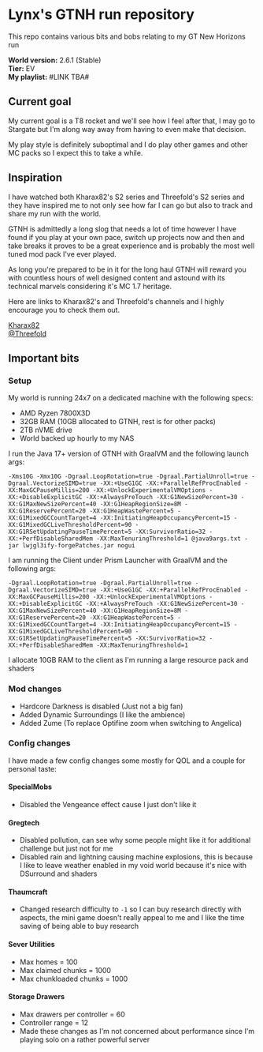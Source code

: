 # Lynx's GTNH run repository

This repo contains various bits and bobs relating to my GT New Horizons run

**World version:** 2.6.1 (Stable)<br/>
**Tier:** EV<br/>
**My playlist:** #LINK TBA#

## Current goal

My current goal is a T8 rocket and we'll see how I feel after that, I may
go to Stargate but I'm along way away from having to even make that decision.

My play style is definitely suboptimal and I do play other games and other MC
packs so I expect this to take a while.

## Inspiration

I have watched both Kharax82's S2 series and Threefold's S2 series and they
have inspired me to not only see how far I can go but also to track and
share my run with the world.

GTNH is admittedly a long slog that needs a lot of time however I have found
if you play at your own pace, switch up projects now and then and take breaks
it proves to be a great experience and is probably the most well tuned mod
pack I've ever played.

As long you're prepared to be in it for the long haul GTNH will reward you
with countless hours of well designed content and astound with its technical
marvels considering it's MC 1.7 heritage.

Here are links to Kharax82's and Threefold's channels and I highly encourage
you to check them out.

[Kharax82](https://www.youtube.com/c/Kharax82)<br/>
[@Threefold](https://www.youtube.com/@Threefold.)

## Important bits

### Setup

My world is running 24x7 on a dedicated machine with the following specs:

- AMD Ryzen 7800X3D
- 32GB RAM (10GB allocated to GTNH, rest is for other packs)
- 2TB nVME drive
- World backed up hourly to my NAS

I run the Java 17+ version of GTNH with GraalVM and the following launch args:

```text
-Xms10G -Xmx10G -Dgraal.LoopRotation=true -Dgraal.PartialUnroll=true -Dgraal.VectorizeSIMD=true -XX:+UseG1GC -XX:+ParallelRefProcEnabled -XX:MaxGCPauseMillis=200 -XX:+UnlockExperimentalVMOptions -XX:+DisableExplicitGC -XX:+AlwaysPreTouch -XX:G1NewSizePercent=30 -XX:G1MaxNewSizePercent=40 -XX:G1HeapRegionSize=8M -XX:G1ReservePercent=20 -XX:G1HeapWastePercent=5 -XX:G1MixedGCCountTarget=4 -XX:InitiatingHeapOccupancyPercent=15 -XX:G1MixedGCLiveThresholdPercent=90 -XX:G1RSetUpdatingPauseTimePercent=5 -XX:SurvivorRatio=32 -XX:+PerfDisableSharedMem -XX:MaxTenuringThreshold=1 @java9args.txt -jar lwjgl3ify-forgePatches.jar nogui
```

I am running the Client under Prism Launcher with GraalVM and the following args:

```text
-Dgraal.LoopRotation=true -Dgraal.PartialUnroll=true -Dgraal.VectorizeSIMD=true -XX:+UseG1GC -XX:+ParallelRefProcEnabled -XX:MaxGCPauseMillis=200 -XX:+UnlockExperimentalVMOptions -XX:+DisableExplicitGC -XX:+AlwaysPreTouch -XX:G1NewSizePercent=30 -XX:G1MaxNewSizePercent=40 -XX:G1HeapRegionSize=8M -XX:G1ReservePercent=20 -XX:G1HeapWastePercent=5 -XX:G1MixedGCCountTarget=4 -XX:InitiatingHeapOccupancyPercent=15 -XX:G1MixedGCLiveThresholdPercent=90 -XX:G1RSetUpdatingPauseTimePercent=5 -XX:SurvivorRatio=32 -XX:+PerfDisableSharedMem -XX:MaxTenuringThreshold=1
```
I allocate 10GB RAM to the client as I'm running a large resource pack and
shaders

### Mod changes

- Hardcore Darkness is disabled (Just not a big fan)
- Added Dynamic Surroundings (I like the ambience)
- Added Zume (To replace Optifine zoom when switching to Angelica)

### Config changes

I have made a few config changes some mostly for QOL and a couple for personal
taste:

#### SpecialMobs
- Disabled the Vengeance effect cause I just don't like it

#### Gregtech
- Disabled pollution, can see why some people might like it for additional
challenge but just not for me
- Disabled rain and lightning causing machine explosions, this is because I
like to leave weather enabled in my void world because it's nice with DSurround
and shaders

#### Thaumcraft
- Changed research difficulty to `-1` so I can buy research directly with aspects,
 the mini game doesn't really appeal to me and I like the time saving of being able
 to buy research

#### Sever Utilities
- Max homes = 100
- Max claimed chunks = 1000
- Max chunkloaded chunks = 1000

#### Storage Drawers
- Max drawers per controller = 60
- Controller range = 12
- Made these changes as I'm not concerned about performance since I'm playing
solo on a rather powerful server